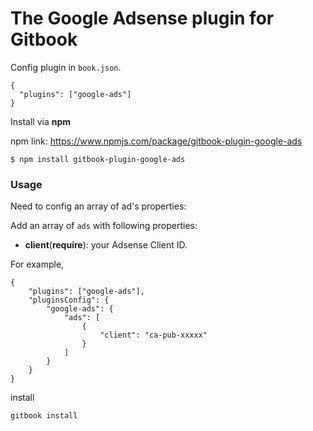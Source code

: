 The Google Adsense plugin for Gitbook
==============

Config plugin in `book.json`.
```
{
  "plugins": ["google-ads"]
}
```

Install via **npm**

npm link: https://www.npmjs.com/package/gitbook-plugin-google-ads

```
$ npm install gitbook-plugin-google-ads
```

### Usage

Need to config an array of ad's properties:

Add an array of `ads` with following properties:

* **client**(**require**): your Adsense Client ID.


For example,

```
{
    "plugins": ["google-ads"],
    "pluginsConfig": {
        "google-ads": {
            "ads": [
                {
                    "client": "ca-pub-xxxxx"
                }
            ]
        }
    }
}
```

install

```
gitbook install
```
